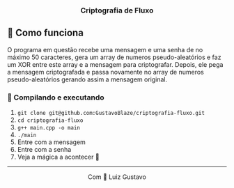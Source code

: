 <h3 align="center">Criptografia de Fluxo</h3>


## :scroll: Como funciona
O programa em questão recebe uma mensagem e uma senha de no máximo 50 caracteres, gera um array de numeros pseudo-aleatórios e faz um XOR entre este array e a mensagem para criptografar. Depois, ele pega a mensagem criptografada e passa novamente no array de numeros pseudo-aleatórios gerando assim a mensagem original.

### :rocket: Compilando e executando

1. `git clone git@github.com:GustavoBlaze/criptografia-fluxo.git`
2. `cd criptografia-fluxo`
3. `g++ main.cpp -o main`
4. `./main`
5. Entre com a mensagem
6. Entre com a senha
7. Veja a mágica a acontecer 🙌 

<hr>
<p align="center">Com 💜 Luiz Gustavo</p>